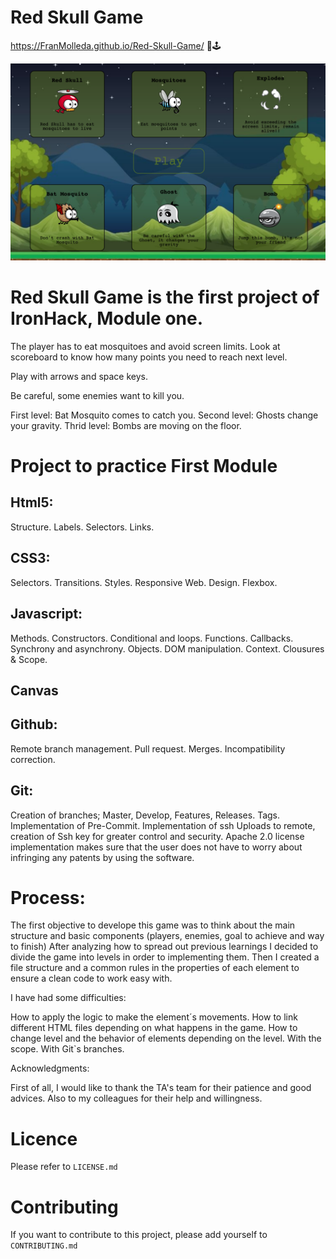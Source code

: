 # Red Skull Game

https://FranMolleda.github.io/Red-Skull-Game/ 👹🕹

![Init Img](img/readmeInit.png?raw=true)

# Red Skull Game is the first project of IronHack, Module one. 


The player has to eat mosquitoes and avoid screen limits. Look at scoreboard to know  how many points you need to reach next level.

Play with arrows and space keys.

Be careful, some enemies want to kill you. 

First level: Bat Mosquito comes to catch you.
Second level: Ghosts change your gravity.
Thrid level: Bombs are moving on the floor.


# Project to practice First Module



## Html5:

Structure.
Labels.
Selectors.
Links.

## CSS3:

Selectors.
Transitions.
Styles.
Responsive Web.
Design.
Flexbox.

## Javascript:

Methods.
Constructors.
Conditional and loops.
Functions.
Callbacks.
Synchrony and asynchrony.
Objects.
DOM manipulation.
Context.
Clousures & Scope.

## Canvas


## Github:

Remote branch management.
Pull request.
Merges.
Incompatibility correction.

## Git: 

Creation of branches; Master, Develop, Features, Releases. 
Tags. 
Implementation of Pre-Commit. 
Implementation of ssh Uploads to remote, creation of Ssh key for greater control and security. 
Apache 2.0 license implementation makes sure that the user does not have to worry about infringing any patents by using the software.

# Process:

The first objective to develope this game was to think about the main structure and basic components (players, enemies, goal to achieve and way to finish)
After analyzing how to spread out previous learnings I decided to divide the game into levels in order to implementing them. 
Then I created a file structure and a common rules in the properties of each element to ensure a clean code to work easy with. 

I have had some difficulties:

How to apply the logic to make the element´s movements.
How to link different HTML files depending on what happens in the game.
How to change level and the behavior of elements depending on the level.
With the scope.
With Git`s branches.

Acknowledgments: 

First of all, I would like to thank the TA's team for their patience and good advices. Also to my colleagues for their help and willingness.



# Licence

Please refer to `LICENSE.md`

# Contributing

If you want to contribute to this project, please add yourself to `CONTRIBUTING.md`
